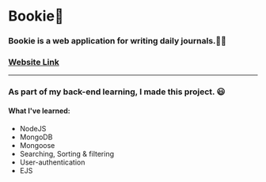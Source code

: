 # Bookie💜
### **Bookie is a web application for writing daily journals.✍🏻**
### [Website Link](https://bookie-daily-journal.herokuapp.com/)
---
### As part of my back-end learning, I made this project. 😃 
#### What I've learned:
* NodeJS
* MongoDB
* Mongoose
* Searching, Sorting & filtering 
* User-authentication 
* EJS



